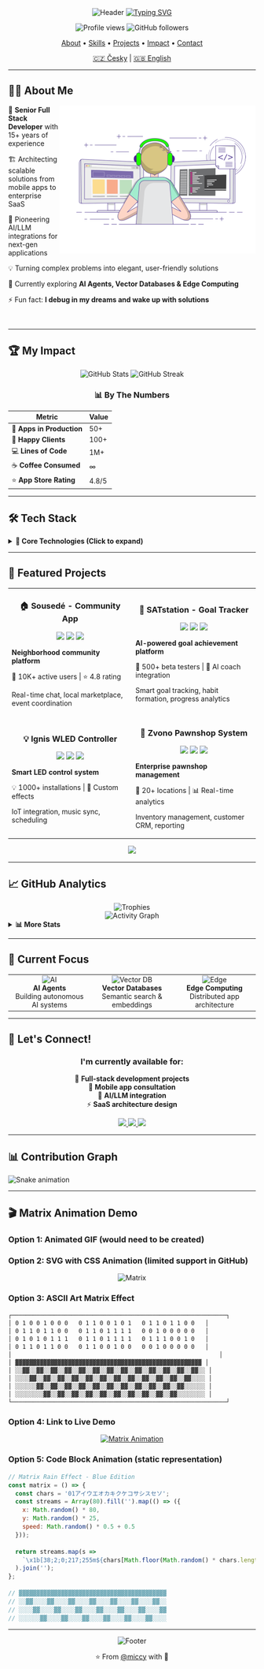 <div align="center">
  
  <!-- Hero Banner -->
  <img src="https://capsule-render.vercel.app/api?type=waving&color=gradient&customColorList=0,2,2,5,30&height=300&section=header&text=Miloš%20Macek&fontSize=90&animation=fadeIn&fontAlignY=38&desc=Full%20Stack%20Developer%20|%20Mobile%20Specialist%20|%20AI%20Enthusiast&descAlignY=55&descAlign=62" alt="Header" />
  
  <!-- Typing Animation -->
  <a href="https://git.io/typing-svg">
    <img src="https://readme-typing-svg.demolab.com?font=Fira+Code&size=22&pause=1000&color=00D9FF&center=true&vCenter=true&multiline=true&width=600&height=100&lines=15%2B+years+of+coding+experience;React+Native+%7C+Expo+%7C+Next.js+Expert;Building+scalable+SaaS+solutions;AI%2FLLM+Integration+Specialist" alt="Typing SVG" />
  </a>
  
  <!-- Profile Views & Followers -->
  <p>
    <img src="https://komarev.com/ghpvc/?username=miccy&label=Profile%20views&color=0e75b6&style=for-the-badge" alt="Profile views" />
    <img src="https://img.shields.io/github/followers/miccy?label=Followers&style=for-the-badge&color=00D9FF" alt="GitHub followers" />
  </p>
  
  <!-- Quick Links -->
  <p>
    <a href="#-about-me">About</a> •
    <a href="#-tech-stack">Skills</a> •
    <a href="#-featured-projects">Projects</a> •
    <a href="#-my-impact">Impact</a> •
    <a href="#-lets-connect">Contact</a>
  </p>
  
  <!-- Language Selector -->
  <p>
    <a href="/docs/cs/README.md">🇨🇿 Česky</a> | 
    <a href="/README.md">🇬🇧 English</a>
  </p>
</div>

---

## 👨‍💻 About Me

<img align="right" alt="Coding" width="400" src="https://raw.githubusercontent.com/devSouvik/devSouvik/master/gif3.gif">

🚀 **Senior Full Stack Developer** with 15+ years of experience

🏗️ Architecting scalable solutions from mobile apps to enterprise SaaS

🤖 Pioneering AI/LLM integrations for next-gen applications

💡 Turning complex problems into elegant, user-friendly solutions

🌱 Currently exploring **AI Agents, Vector Databases & Edge Computing**

⚡ Fun fact: **I debug in my dreams and wake up with solutions**

<br clear="right"/>

---

## 🏆 My Impact

<div align="center">
  <img src="https://github-readme-stats.vercel.app/api?username=miccy&show_icons=true&theme=tokyonight&hide_border=true&include_all_commits=true&count_private=true" alt="GitHub Stats" />
  <img src="https://github-readme-streak-stats.herokuapp.com/?user=miccy&theme=tokyonight&hide_border=true" alt="GitHub Streak" />
</div>

<div align="center">
  <h3>📊 By The Numbers</h3>
  
  | Metric | Value |
  |--------|-------|
  | 🚀 **Apps in Production** | 50+ |
  | 👥 **Happy Clients** | 100+ |
  | 💻 **Lines of Code** | 1M+ |
  | ☕ **Coffee Consumed** | ∞ |
  | ⭐ **App Store Rating** | 4.8/5 |
</div>

---

## 🛠️ Tech Stack

<details>
<summary><b>🎯 Core Technologies (Click to expand)</b></summary>

### 📱 Mobile Development
![React Native](https://img.shields.io/badge/React_Native-20232A?style=for-the-badge&logo=react&logoColor=61DAFB)
![Expo](https://img.shields.io/badge/Expo-000020?style=for-the-badge&logo=expo&logoColor=white)
![Android](https://img.shields.io/badge/Android-3DDC84?style=for-the-badge&logo=android&logoColor=white)
![iOS](https://img.shields.io/badge/iOS-000000?style=for-the-badge&logo=ios&logoColor=white)

### 🌐 Frontend
![React](https://img.shields.io/badge/React-20232A?style=for-the-badge&logo=react&logoColor=61DAFB)
![Next.js](https://img.shields.io/badge/Next.js-000000?style=for-the-badge&logo=nextdotjs&logoColor=white)
![TypeScript](https://img.shields.io/badge/TypeScript-007ACC?style=for-the-badge&logo=typescript&logoColor=white)
![Tailwind CSS](https://img.shields.io/badge/Tailwind_CSS-38B2AC?style=for-the-badge&logo=tailwind-css&logoColor=white)

### ⚙️ Backend
![Node.js](https://img.shields.io/badge/Node.js-339933?style=for-the-badge&logo=nodedotjs&logoColor=white)
![Express.js](https://img.shields.io/badge/Express.js-000000?style=for-the-badge&logo=express&logoColor=white)
![NestJS](https://img.shields.io/badge/NestJS-E0234E?style=for-the-badge&logo=nestjs&logoColor=white)
![GraphQL](https://img.shields.io/badge/GraphQL-E434AA?style=for-the-badge&logo=graphql&logoColor=white)

### 🤖 AI/ML
![OpenAI](https://img.shields.io/badge/OpenAI-412991?style=for-the-badge&logo=openai&logoColor=white)
![LangChain](https://img.shields.io/badge/LangChain-000000?style=for-the-badge&logo=chainlink&logoColor=white)
![Pinecone](https://img.shields.io/badge/Pinecone-000000?style=for-the-badge&logo=pinecone&logoColor=white)

### 🗄️ Databases
![PostgreSQL](https://img.shields.io/badge/PostgreSQL-316192?style=for-the-badge&logo=postgresql&logoColor=white)
![MongoDB](https://img.shields.io/badge/MongoDB-4EA94B?style=for-the-badge&logo=mongodb&logoColor=white)
![Redis](https://img.shields.io/badge/Redis-DC382D?style=for-the-badge&logo=redis&logoColor=white)
![Supabase](https://img.shields.io/badge/Supabase-181818?style=for-the-badge&logo=supabase&logoColor=white)

### ☁️ Cloud & DevOps
![AWS](https://img.shields.io/badge/AWS-FF9900?style=for-the-badge&logo=amazonaws&logoColor=white)
![Google Cloud](https://img.shields.io/badge/Google_Cloud-4285F4?style=for-the-badge&logo=google-cloud&logoColor=white)
![Docker](https://img.shields.io/badge/Docker-2CA5E0?style=for-the-badge&logo=docker&logoColor=white)
![GitHub Actions](https://img.shields.io/badge/GitHub_Actions-2088FF?style=for-the-badge&logo=github-actions&logoColor=white)

</details>

---

## 🌟 Featured Projects

<div align="center">
  <table>
    <tr>
      <td width="50%">
        <h3 align="center">🏠 Sousedé - Community App</h3>
        <div align="center">
          <img src="https://img.shields.io/badge/React_Native-20232A?style=flat-square&logo=react&logoColor=61DAFB" />
          <img src="https://img.shields.io/badge/Expo-000020?style=flat-square&logo=expo&logoColor=white" />
          <img src="https://img.shields.io/badge/Supabase-181818?style=flat-square&logo=supabase&logoColor=white" />
        </div>
        <p><strong>Neighborhood community platform</strong></p>
        <p>📱 10K+ active users | ⭐ 4.8 rating</p>
        <p>Real-time chat, local marketplace, event coordination</p>
      </td>
      <td width="50%">
        <h3 align="center">🎯 SATstation - Goal Tracker</h3>
        <div align="center">
          <img src="https://img.shields.io/badge/Next.js-000000?style=flat-square&logo=nextdotjs&logoColor=white" />
          <img src="https://img.shields.io/badge/TypeScript-007ACC?style=flat-square&logo=typescript&logoColor=white" />
          <img src="https://img.shields.io/badge/OpenAI-412991?style=flat-square&logo=openai&logoColor=white" />
        </div>
        <p><strong>AI-powered goal achievement platform</strong></p>
        <p>🎯 500+ beta testers | 🤖 AI coach integration</p>
        <p>Smart goal tracking, habit formation, progress analytics</p>
      </td>
    </tr>
    <tr>
      <td width="50%">
        <h3 align="center">💡 Ignis WLED Controller</h3>
        <div align="center">
          <img src="https://img.shields.io/badge/React_Native-20232A?style=flat-square&logo=react&logoColor=61DAFB" />
          <img src="https://img.shields.io/badge/Arduino-00979D?style=flat-square&logo=arduino&logoColor=white" />
          <img src="https://img.shields.io/badge/WebSocket-000000?style=flat-square&logo=socket.io&logoColor=white" />
        </div>
        <p><strong>Smart LED control system</strong></p>
        <p>💡 1000+ installations | 🎨 Custom effects</p>
        <p>IoT integration, music sync, scheduling</p>
      </td>
      <td width="50%">
        <h3 align="center">🔔 Zvono Pawnshop System</h3>
        <div align="center">
          <img src="https://img.shields.io/badge/Node.js-339933?style=flat-square&logo=nodedotjs&logoColor=white" />
          <img src="https://img.shields.io/badge/PostgreSQL-316192?style=flat-square&logo=postgresql&logoColor=white" />
          <img src="https://img.shields.io/badge/React-20232A?style=flat-square&logo=react&logoColor=61DAFB" />
        </div>
        <p><strong>Enterprise pawnshop management</strong></p>
        <p>💼 20+ locations | 📊 Real-time analytics</p>
        <p>Inventory management, customer CRM, reporting</p>
      </td>
    </tr>
  </table>
</div>

<p align="center">
  <a href="/docs/en/PROJECTS.md">
    <img src="https://img.shields.io/badge/View_All_Projects-00D9FF?style=for-the-badge&logo=github&logoColor=white" />
  </a>
</p>

---

## 📈 GitHub Analytics

<div align="center">
  <img src="https://github-profile-trophy.vercel.app/?username=miccy&theme=tokyonight&no-frame=true&no-bg=false&column=7" alt="Trophies" />
</div>

<div align="center">
  <img src="https://github-readme-activity-graph.vercel.app/graph?username=miccy&theme=tokyo-night&hide_border=true&area=true" alt="Activity Graph" />
</div>

<details>
<summary><b>📊 More Stats</b></summary>
<div align="center">
  <img src="https://github-readme-stats.vercel.app/api/top-langs/?username=miccy&layout=compact&theme=tokyonight&hide_border=true" alt="Top Languages" />
  
  <img src="https://github-profile-summary-cards.vercel.app/api/cards/profile-details?username=miccy&theme=tokyonight" alt="Profile Details" />
</div>
</details>

---

## 🎯 Current Focus

<div align="center">
  <table>
    <tr>
      <td align="center" width="33%">
        <img src="https://img.icons8.com/color/96/000000/artificial-intelligence.png" width="60" height="60" alt="AI" />
        <br><strong>AI Agents</strong>
        <br>Building autonomous AI systems
      </td>
      <td align="center" width="33%">
        <img src="https://img.icons8.com/color/96/000000/vector.png" width="60" height="60" alt="Vector DB" />
        <br><strong>Vector Databases</strong>
        <br>Semantic search & embeddings
      </td>
      <td align="center" width="33%">
        <img src="https://img.icons8.com/color/96/000000/cloud.png" width="60" height="60" alt="Edge" />
        <br><strong>Edge Computing</strong>
        <br>Distributed app architecture
      </td>
    </tr>
  </table>
</div>

---

## 💼 Let's Connect!

<div align="center">
  <h3>I'm currently available for:</h3>
  
  🚀 **Full-stack development projects**  
  📱 **Mobile app consultation**  
  🤖 **AI/LLM integration**  
  ⚡ **SaaS architecture design**
  
  <p>
    <a href="mailto:your.email@example.com">
      <img src="https://img.shields.io/badge/Email_Me-D14836?style=for-the-badge&logo=gmail&logoColor=white" />
    </a>
    <a href="https://linkedin.com/in/your-profile">
      <img src="https://img.shields.io/badge/LinkedIn-0077B5?style=for-the-badge&logo=linkedin&logoColor=white" />
    </a>
    <a href="https://calendly.com/your-link">
      <img src="https://img.shields.io/badge/Schedule_a_Call-4285F4?style=for-the-badge&logo=google-calendar&logoColor=white" />
    </a>
  </p>
</div>

---

## 📊 Contribution Graph

![Snake animation](https://github.com/miccy/miccy/blob/output/github-contribution-grid-snake.svg)

---

## 🎬 Matrix Animation Demo

### Option 1: Animated GIF (would need to be created)
<!-- ![Matrix Blue Animation](./matrix-blue.gif) -->

### Option 2: SVG with CSS Animation (limited support in GitHub)
<div align="center">
  <img src="https://readme-typing-svg.demolab.com?font=Fira+Code&size=20&duration=1000&pause=100&color=00D9FF&background=000000&center=true&vCenter=true&multiline=true&random=true&width=800&height=400&lines=01001000+01100101+01101100+01101100+01101111;01010111+01101111+01110010+01101100+01100100;01001101+01100001+01110100+01110010+01101001+01111000;01000011+01101111+01100100+01100101+00100000+01101001+01110011;01000101+01110110+01100101+01110010+01111001+01110111+01101000+01100101+01110010+01100101" alt="Matrix" />
</div>

### Option 3: ASCII Art Matrix Effect
```
┌─────────────────────────────────────────────────────────────┐
│ 0 1 0 0 1 0 0 0   0 1 1 0 0 1 0 1   0 1 1 0 1 1 0 0   │
│ 0 1 1 0 1 1 0 0   0 1 1 0 1 1 1 1   0 0 1 0 0 0 0 0   │
│ 0 1 0 1 0 1 1 1   0 1 1 0 1 1 1 1   0 1 1 1 0 0 1 0   │
│ 0 1 1 0 1 1 0 0   0 1 1 0 0 1 0 0   0 0 1 0 0 0 0 0   │
│                                                           │
│ ▓▓▓▓▓▓▓▓▓▓▓▓▓▓▓▓▓▓▓▓▓▓▓▓▓▓▓▓▓▓▓▓▓▓▓▓▓▓▓▓▓▓▓▓▓▓▓▓▓▓▓▓▓ │
│ ░░▓▓░░▓▓░░▓▓░░▓▓░░▓▓░░▓▓░░▓▓░░▓▓░░▓▓░░▓▓░░▓▓░░▓▓░░▓▓░░ │
│ ░░░░▓▓░░▓▓░░▓▓░░▓▓░░▓▓░░▓▓░░▓▓░░▓▓░░▓▓░░▓▓░░▓▓░░▓▓░░░░ │
│ ░░░░░░▓▓░░▓▓░░▓▓░░▓▓░░▓▓░░▓▓░░▓▓░░▓▓░░▓▓░░▓▓░░▓▓░░░░░░ │
│ ░░░░░░░░▓▓░░▓▓░░▓▓░░▓▓░░▓▓░░▓▓░░▓▓░░▓▓░░▓▓░░▓▓░░░░░░░░ │
└─────────────────────────────────────────────────────────────┘
```

### Option 4: Link to Live Demo
<div align="center">
  <a href="https://miccy.github.io/matrix-blue-animation">
    <img src="https://img.shields.io/badge/🎬_View_Live_Matrix_Animation-00D9FF?style=for-the-badge&logoColor=white" alt="Matrix Animation" />
  </a>
</div>

### Option 5: Code Block Animation (static representation)
```javascript
// Matrix Rain Effect - Blue Edition
const matrix = () => {
  const chars = '01アイウエオカキクケコサシスセソ';
  const streams = Array(80).fill('').map(() => ({
    x: Math.random() * 80,
    y: Math.random() * 25,
    speed: Math.random() * 0.5 + 0.5
  }));
  
  return streams.map(s => 
    `\x1b[38;2;0;217;255m${chars[Math.floor(Math.random() * chars.length)]}\x1b[0m`
  ).join('');
};

// ▓▓▓▓▓▓▓▓▓▓▓▓▓▓▓▓▓▓▓▓▓▓▓▓▓▓▓▓▓▓▓▓▓▓▓▓▓▓▓▓▓▓
// ░░▓▓░░░░▓▓░░░░▓▓░░░░▓▓░░░░▓▓░░░░▓▓░░░░▓▓░░
// ░░░░▓▓░░░░▓▓░░░░▓▓░░░░▓▓░░░░▓▓░░░░▓▓░░░░▓▓
// ░░░░░░▓▓░░░░▓▓░░░░▓▓░░░░▓▓░░░░▓▓░░░░▓▓░░░░
```

---

<div align="center">
  <img src="https://capsule-render.vercel.app/api?type=waving&color=gradient&customColorList=0,2,2,5,30&height=100&section=footer" alt="Footer" />
  
  <p>⭐️ From <a href="https://github.com/miccy">@miccy</a> with 💙</p>
</div>